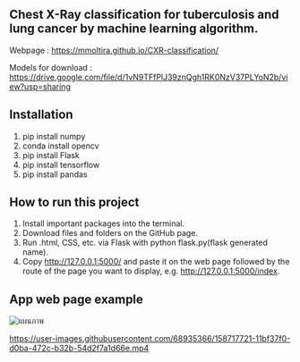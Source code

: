 ## Chest X-Ray classification for tuberculosis and lung cancer by machine learning algorithm. 
Webpage : https://mmoltira.github.io/CXR-classification/

Models for download : https://drive.google.com/file/d/1vN9TFfPlJ39znQgh1RK0NzV37PLYoN2b/view?usp=sharing

## Installation
1. pip install numpy
2. conda install opencv
3. pip install Flask
4. pip install tensorflow
5. pip install pandas

## How to run this project
1. Install important packages into the terminal.
2. Download files and folders on the GitHub page.
3. Run .html, CSS, etc. via Flask with python flask.py(flask generated name).
4. Copy http://127.0.0.1:5000/ and paste it on the web page followed by the route of the page you want to display, e.g. http://127.0.0.1:5000/index.

## App web page example
![แผนภาพ](https://user-images.githubusercontent.com/68935366/160512936-5f3c0090-9043-4c02-b71c-27d40f9b29e3.png)

https://user-images.githubusercontent.com/68935366/158717721-11bf37f0-d0ba-472c-b32b-54d2f7a1d66e.mp4



